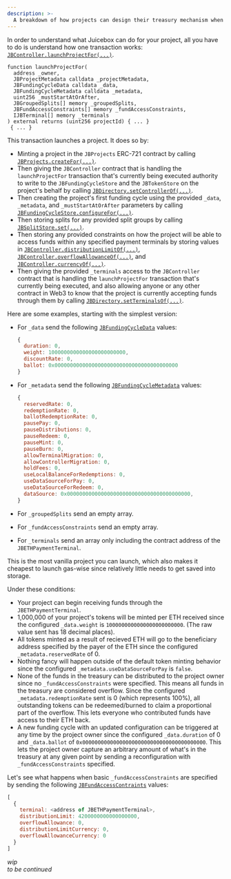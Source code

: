 ```yaml
---
description: >-
  A breakdown of how projects can design their treasury mechanism when building on the juicebox protocol. 
---
```


In order to understand what Juicebox can do for your project, all you have to do is understand how one transaction works: [`JBController.launchProjectFor(...)`](../specifications/contracts/or-controllers/jbcontroller/write/launchprojectfor.md).

```solidity
function launchProjectFor(
  address _owner,
  JBProjectMetadata calldata _projectMetadata,
  JBFundingCycleData calldata _data,
  JBFundingCycleMetadata calldata _metadata,
  uint256 _mustStartAtOrAfter,
  JBGroupedSplits[] memory _groupedSplits,
  JBFundAccessConstraints[] memory _fundAccessConstraints,
  IJBTerminal[] memory _terminals
) external returns (uint256 projectId) { ... }
 { ... }
```

This transaction launches a project. It does so by:
* Minting a project in the `JBProjects` ERC-721 contract by calling [`JBProjects.createFor(...)`](../specifications/contracts/jbprojects/write/createfor.md). 
* Then giving the `JBController` contract that is handling the `launchProjectFor` transaction that's currently being executed authority to write to the `JBFundingCycleStore` and the `JBTokenStore` on the project's behalf by calling [`JBDirectory.setControllerOf(...)`](../specifications/contracts/jbdirectory/write/setcontrollerof.md). 
* Then creating the project's first funding cycle using the provided `_data`, `_metadata`, and `_mustStartAtOrAfter` parameters by calling [`JBFundingCycleStore.configureFor(...)`](../specifications/contracts/jbfundingcyclestore/write/configurefor.md).
* Then storing splits for any provided split groups by calling [`JBSplitStore.set(...)`](../specifications/contracts/jbsplitsstore/write/set.md).
* Then storing any provided constraints on how the project will be able to access funds within any specified payment terminals by storing values in [`JBController.distributionLimitOf(...)`](../specifications/contracts/or-controllers/jbcontroller/properties/distributionlimitof.md), [`JBController.overflowAllowanceOf(...)`](../specifications/contracts/or-controllers/jbcontroller/properties/overflowallowanceof.md), and [`JBController.currencyOf(...)`](../specifications/contracts/or-controllers/jbcontroller/properties/currencyof.md).
* Then giving the provided `_terminals` access to the `JBController` contract that is handling the `launchProjectFor` transaction that's currently being executed, and also allowing anyone or any other contract in Web3 to know that the project is currently accepting funds through them by calling [`JBDirectory.setTerminalsOf(...)`](../specifications/contracts/jbdirectory/write/setterminalsof.md). 

Here are some examples, starting with the simplest version:

* For `_data` send the following [`JBFundingCycleData`](../specifications/data-structures/jbfundingcycledata.md) values:

  ```javascript
  {
    duration: 0,
    weight: 1000000000000000000000000,
    discountRate: 0,
    ballot: 0x0000000000000000000000000000000000000000
  }
  ```

* For `_metadata` send the following [`JBFundingCycleMetadata`](../specifications/data-structures/jbfundingcyclemetadata.md) values:

  ```javascript
  {
    reservedRate: 0,
    redemptionRate: 0,
    ballotRedemptionRate: 0,
    pausePay: 0, 
    pauseDistributions: 0, 
    pauseRedeem: 0, 
    pauseMint: 0, 
    pauseBurn: 0, 
    allowTerminalMigration: 0, 
    allowControllerMigration: 0, 
    holdFees: 0, 
    useLocalBalanceForRedemptions: 0,
    useDataSourceForPay: 0, 
    useDataSourceForRedeem: 0, 
    dataSource: 0x0000000000000000000000000000000000000000, 
  }
  ```
* For `_groupedSplits` send an empty array.
* For `_fundAccessConstraints` send an empty array.
* For `_terminals` send an array only including the contract address of the `JBETHPaymentTerminal`.
 
This is the most vanilla project you can launch, which also makes it cheapest to launch gas-wise since relatively little needs to get saved into storage.

Under these conditions:
* Your project can begin receiving funds through the `JBETHPaymentTerminal`.
* 1,000,000 of your project's tokens will be minted per ETH received since the configured `_data.weight` is `1000000000000000000000000`. (The raw value sent has 18 decimal places).
* All tokens minted as a result of recieved ETH will go to the beneficiary address specified by the payer of the ETH since the configured `_metadata.reservedRate` of 0.
* Nothing fancy will happen outside of the default token minting behavior since the configured `_metadata.useDataSourceForPay` is `false`. 
* None of the funds in the treasury can be distributed to the project owner since no `_fundAccessConstraints` were specified. This means all funds in the treasury are considered overflow. Since the configured `_metadata.redemptionRate` sent is 0 (which represents 100%), all outstanding tokens can be redeemed/burned to claim a proportional part of the overflow. This lets everyone who contributed funds have access to their ETH back.
* A new funding cycle with an updated configuration can be triggered at any time by the project owner since the configured `_data.duration` of 0 and `_data.ballot` of `0x0000000000000000000000000000000000000000`. This lets the project owner capture an arbitrary amount of what's in the treasury at any given point by sending a reconfiguration with `_fundAccessConstraints` specified.

Let's see what happens when basic `_fundAccessConstraints` are specified by sending the following [`JBFundAccessContraints`](../specifications/data-structures/jbfundaccessconstraints.md) values:

```javascript
[
  {
    terminal: <address of JBETHPaymentTerminal>,
    distributionLimit: 4200000000000000000,
    overflowAllowance: 0,
    distributionLimitCurrency: 0,
    overflowAllowanceCurrency: 0
  }
]
```

_wip_\
_to be continued_
